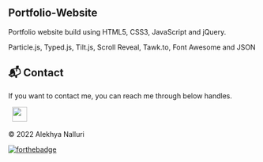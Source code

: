 ## Portfolio-Website
Portfolio website build using HTML5, CSS3, JavaScript and jQuery.





Particle.js, Typed.js, Tilt.js, Scroll Reveal, Tawk.to, Font Awesome and JSON



<h2>📬 Contact</h2>


If you want to contact me, you can reach me through below handles.

&nbsp;&nbsp;<a href="https://www.linkedin.com/in/satya-m-7476261a4"><img src="https://www.felberpr.com/wp-content/uploads/linkedin-logo.png" width="30"></img></a>

© 2022 Alekhya Nalluri


[![forthebadge](https://forthebadge.com/images/badges/built-with-love.svg)](https://forthebadge.com)
